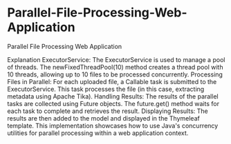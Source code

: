 # Parallel-File-Processing-Web-Application
Parallel File Processing Web Application

Explanation
ExecutorService: The ExecutorService is used to manage a pool of threads. The newFixedThreadPool(10) method creates a thread pool with 10 threads, allowing up to 10 files to be processed concurrently.
Processing Files in Parallel: For each uploaded file, a Callable task is submitted to the ExecutorService. This task processes the file (in this case, extracting metadata using Apache Tika).
Handling Results: The results of the parallel tasks are collected using Future objects. The future.get() method waits for each task to complete and retrieves the result.
Displaying Results: The results are then added to the model and displayed in the Thymeleaf template.
This implementation showcases how to use Java's concurrency utilities for parallel processing within a web application context.
